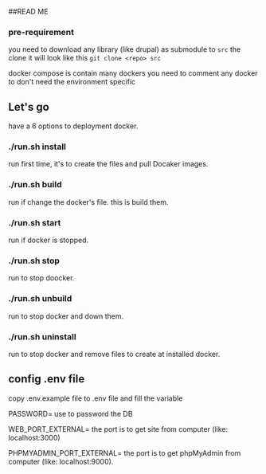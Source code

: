 ##READ ME 

### pre-requirement

you need to download any library (like drupal) as submodule to ```src``` the clone it will 
look like this ```git clone <repo> src```

docker compose is contain many dockers you need  to comment any docker to don't 
need the environment specific

## Let's go

have a 6 options to deployment docker.

### ./run.sh install

run first time, it's to  create the files and pull Docaker images.

### ./run.sh build

run if change the docker's file. this is build them.

### ./run.sh start

run if docker is stopped.

### ./run.sh stop

run to stop doocker.

### ./run.sh unbuild 

run to stop docker and down them.

### ./run.sh uninstall

run to stop docker and remove files to create at installed docker.

## config .env file 

copy .env.example file to .env file and fill the variable 

PASSWORD= use to password the DB

WEB_PORT_EXTERNAL= the port is to get site from computer (like: localhost:3000)

PHPMYADMIN_PORT_EXTERNAL= the port is to get phpMyAdmin from computer (like: localhost:9000).